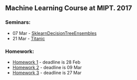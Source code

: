 ## Machine Learning Course at MIPT. 2017

### Seminars:

- 07 Mar - [SklearnDecisionTreeEnsembles](seminars/SklearnDecisionTreeEnsembles.ipynb)
- 21 Mar - [Titanic](seminars/Titanic/Titanic.ipynb)

### Homework:

- [Homework 1](hw1/hw1.ipynb) - deadline is 28 Feb
- [Homework 2](hw2/hw2.ipynb) - deadline is 09 Mar
- [Homework 3](hw3/) - deadline is 27 Mar
